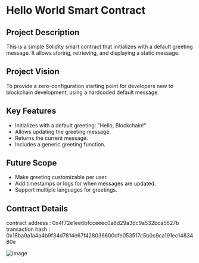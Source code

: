 # Hello World Smart Contract

## Project Description
This is a simple Solidity smart contract that initializes with a default greeting message. It allows storing, retrieving, and displaying a static message.

## Project Vision
To provide a zero-configuration starting point for developers new to blockchain development, using a hardcoded default message.

## Key Features
- Initializes with a default greeting: "Hello, Blockchain!"
- Allows updating the greeting message.
- Returns the current message.
- Includes a generic greeting function.

## Future Scope
- Make greeting customizable per user.
- Add timestamps or logs for when messages are updated.
- Support multiple languages for greetings.

## Contract Details
contract address : 0x4f72e1ee6bfcceeec0a8d29a3dc9a532bca5627b
transaction hash : 0x18ba0a1a4a4b9f34d7814e67f428036600dfe053517c5b0c9ca191ec1483480e


![image](https://github.com/user-attachments/assets/bc677198-6e84-4978-8e85-ee85a05403b0)

